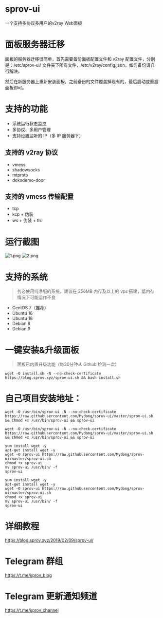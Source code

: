# sprov-ui
 一个支持多协议多用户的v2ray Web面板

# 面板服务器迁移
面板的服务器迁移很简单，首先需要备份面板配置文件和 v2ray 配置文件，分别是：/etc/sprov-ui/ 文件夹下所有文件，/etc/v2ray/config.json，如何备份请自行解决。

然后在新服务器上重新安装面板，之前备份的文件覆盖掉现有的，最后启动或重启面板即可。
 
# 支持的功能
 - 系统运行状态监控
 - 多协议、多用户管理
 - 支持设置监听的 IP（多 IP 服务器下）
 
## 支持的 v2ray 协议
 - vmess
 - shadowsocks
 - mtproto
 - dokodemo-door

## 支持的 vmess 传输配置
 - tcp
 - kcp + 伪装
 - ws + 伪装 + tls
 
# 运行截图
![1.png](1.png)
![2.png](2.png)

# 支持的系统
>务必使用纯净版的系统，建议在 256MB 内存及以上的 vps 搭建，低内存情况下可能运作不良
 - CentOS 7（推荐）
 - Ubuntu 16
 - Ubuntu 18
 - Debian 8
 - Debian 9

# 一键安装&升级面板
>面板已内置升级功能（每30分钟从 Github 检测一次）
```
wget -O install.sh -N --no-check-certificate https://blog.sprov.xyz/sprov-ui.sh && bash install.sh
```
# 自己项目安装地址：
```
wget -O /usr/bin/sprov-ui -N --no-check-certificate https://raw.githubusercontent.com/Mydong/sprov-ui/master/sprov-ui.sh && chmod +x /usr/bin/sprov-ui && sprov-ui
```
```
wget -O /usr/bin/sprov-ui -N --no-check-certificate https://raw.githubusercontent.com/Mydong/sprov-ui/master/sprov-ui.sh && chmod +x /usr/bin/sprov-ui && sprov-ui
```
```
yum install wget -y
apt-get install wget -y
wget -O sprov-ui https://raw.githubusercontent.com/Mydong/sprov-ui/master/sprov-ui.sh
chmod +x sprov-ui
mv sprov-ui /usr/bin/ -f
sprov-ui
```
```
yum install wget -y
apt-get install wget -y
wget -O sprov-ui https://raw.githubusercontent.com/Mydong/sprov-ui/master/sprov-ui.sh
chmod +x sprov-ui
mv sprov-ui /usr/bin/ -f
sprov-ui
```

# 详细教程
https://blog.sprov.xyz/2019/02/09/sprov-ui/

# Telegram 群组
https://t.me/sprov_blog

# Telegram 更新通知频道
https://t.me/sprov_channel
